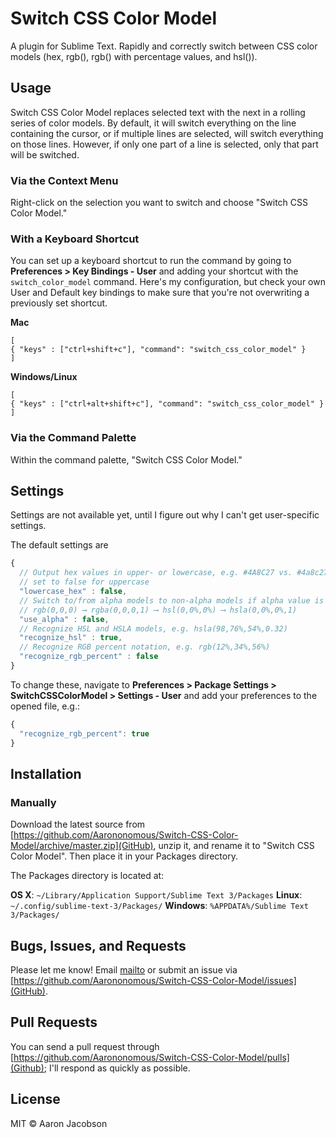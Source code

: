 # Switch CSS Color Model

A plugin for Sublime Text. Rapidly and correctly switch between CSS color models (hex, rgb(), rgb() with percentage values, and hsl()).

## Usage

Switch CSS Color Model replaces selected text with the next in a rolling series of color models. By default, it will switch everything on the line containing the cursor, or if multiple lines are selected, will switch everything on those lines. However, if only one part of a line is selected, only that part will be switched.

### Via the Context Menu

Right-click on the selection you want to switch and choose "Switch CSS Color Model."

### With a Keyboard Shortcut

You can set up a keyboard shortcut to run the command by going to **Preferences > Key Bindings - User** and adding your shortcut with the `switch_color_model` command. Here's my configuration, but check your own User and Default key bindings to make sure that you're not overwriting a previously set shortcut.

**Mac**

```
[
{ "keys" : ["ctrl+shift+c"], "command": "switch_css_color_model" }
]
```

**Windows/Linux**

```
[
{ "keys" : ["ctrl+alt+shift+c"], "command": "switch_css_color_model" }
]
```

### Via the Command Palette

Within the command palette, "Switch CSS Color Model."

## Settings

Settings are not available yet, until I figure out why I can't get user-specific settings.

The default settings are

```JavaScript
{
  // Output hex values in upper- or lowercase, e.g. #4A8C27 vs. #4a8c27
  // set to false for uppercase
  "lowercase_hex" : false,
  // Switch to/from alpha models to non-alpha models if alpha value is 1, e.g.
  // rgb(0,0,0) ⟶ rgba(0,0,0,1) ⟶ hsl(0,0%,0%) ⟶ hsla(0,0%,0%,1)
  "use_alpha" : false,
  // Recognize HSL and HSLA models, e.g. hsla(98,76%,54%,0.32)
  "recognize_hsl" : true,
  // Recognize RGB percent notation, e.g. rgb(12%,34%,56%)
  "recognize_rgb_percent" : false
}
```

To change these, navigate to **Preferences > Package Settings > SwitchCSSColorModel > Settings - User** and add your preferences to the opened file, e.g.:

```JavaScript
{
  "recognize_rgb_percent": true
}
```

## Installation

### Manually

Download the latest source from [https://github.com/Aarononomous/Switch-CSS-Color-Model/archive/master.zip](GitHub), unzip it, and rename it to "Switch CSS Color Model". Then place it in your Packages directory.

The Packages directory is located at:

**OS X**: `~/Library/Application Support/Sublime Text 3/Packages`
**Linux**: `~/.config/sublime-text-3/Packages/`
**Windows**: `%APPDATA%/Sublime Text 3/Packages/`

## Bugs, Issues, and Requests

Please let me know! Email [mailto](hi@aaron-jacobson.com) or submit an issue via [https://github.com/Aarononomous/Switch-CSS-Color-Model/issues](GitHub).

## Pull Requests

You can send a pull request through [https://github.com/Aarononomous/Switch-CSS-Color-Model/pulls](Github); I'll respond as quickly as possible.

## License

MIT &copy; Aaron Jacobson